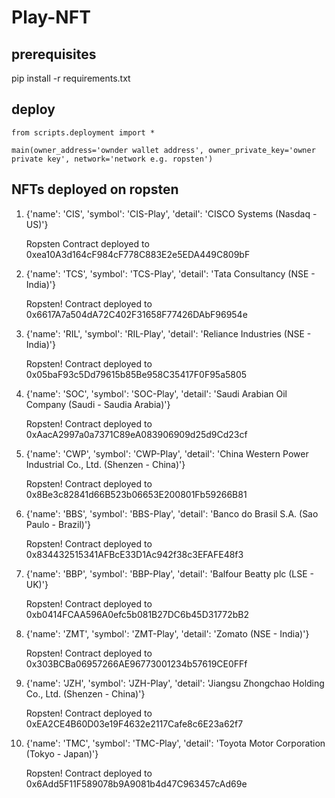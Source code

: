 # Play-NFT

## prerequisites
pip install -r requirements.txt

## deploy
```
from scripts.deployment import *

main(owner_address='ownder wallet address', owner_private_key='owner private key', network='network e.g. ropsten')
```

## NFTs deployed on ropsten
1. {'name': 'CIS', 'symbol': 'CIS-Play', 'detail': 'CISCO Systems (Nasdaq - US)'} 

    Ropsten Contract deployed to 0xea10A3d164cF984cF778C883E2e5EDA449C809bF

2. {'name': 'TCS', 'symbol': 'TCS-Play', 'detail': 'Tata Consultancy (NSE - India)'}

    Ropsten! Contract deployed to 0x6617A7a504dA72C402F31658F77426DAbF96954e

3. {'name': 'RIL', 'symbol': 'RIL-Play', 'detail': 'Reliance Industries (NSE - India)'}

   Ropsten! Contract deployed to 0x05baF93c5Dd79615b85Be958C35417F0F95a5805

4. {'name': 'SOC', 'symbol': 'SOC-Play', 'detail': 'Saudi Arabian Oil Company (Saudi - Saudia Arabia)'}

   Ropsten! Contract deployed to 0xAacA2997a0a7371C89eA083906909d25d9Cd23cf

5. {'name': 'CWP', 'symbol': 'CWP-Play', 'detail': 'China Western Power Industrial Co., Ltd. (Shenzen - China)'}

    Ropsten! Contract deployed to 0x8Be3c82841d66B523b06653E200801Fb59266B81

6. {'name': 'BBS', 'symbol': 'BBS-Play', 'detail': 'Banco do Brasil S.A. (Sao Paulo - Brazil)'}

    Ropsten! Contract deployed to 0x834432515341AFBcE33D1Ac942f38c3EFAFE48f3

7. {'name': 'BBP', 'symbol': 'BBP-Play', 'detail': 'Balfour Beatty plc (LSE - UK)'}

    Ropsten! Contract deployed to 0xb0414FCAA596A0efc5b081B27DC6b45D31772bB2

8. {'name': 'ZMT', 'symbol': 'ZMT-Play', 'detail': 'Zomato (NSE - India)'}

    Ropsten! Contract deployed to 0x303BCBa06957266AE96773001234b57619CE0FFf

9. {'name': 'JZH', 'symbol': 'JZH-Play', 'detail': 'Jiangsu Zhongchao Holding Co., Ltd. (Shenzen - China)'}

    Ropsten! Contract deployed to 0xEA2CE4B60D03e19F4632e2117Cafe8c6E23a62f7

10. {'name': 'TMC', 'symbol': 'TMC-Play', 'detail': 'Toyota Motor Corporation (Tokyo - Japan)'}

    Ropsten! Contract deployed to 0x6Add5F11F589078b9A9081b4d47C963457cAd69e